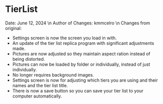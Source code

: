# TierList
Date: June 12, 2024 \n
Author of Changes: kmmcelro \n
Changes from original:
* Settings screen is now the screen you load in with.
* An update of the tier list replica program with significant adjustments made.
* Pictures are now adjusted so they maintain aspect ration instead of being distorted.
* Pictures can now be loaded by folder or individually, instead of just individually.
* No longer requires background images.
* Settings screen is now for adjusting which tiers you are using and their names and the tier list title.
* There is now a save button so you can save your tier list to your computer automatically.
